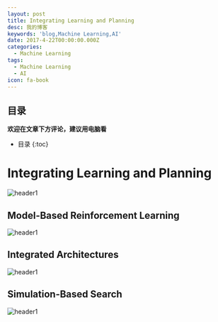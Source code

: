 ```yaml
---
layout: post
title: Integrating Learning and Planning
desc: 我的博客
keywords: 'blog,Machine Learning,AI'
date: 2017-4-22T00:00:00.000Z
categories:
  - Machine Learning
tags:
  - Machine Learning
  - AI
icon: fa-book
---
```



## 目录
**欢迎在文章下方评论，建议用电脑看**

* 目录
{:toc}


# Integrating Learning and Planning


<img src="{{ site.img_path }}/Machine Learning/Integrating_Learning.png" alt="header1" style="height:auto!important;width:auto%;max-width:1020px;"/>

## Model-Based Reinforcement Learning

<img src="{{ site.img_path }}/Machine Learning/Integrating_Learning1.png" alt="header1" style="height:auto!important;width:auto%;max-width:1020px;"/>

## Integrated Architectures

<img src="{{ site.img_path }}/Machine Learning/Integrating_Learning2.png" alt="header1" style="height:auto!important;width:auto%;max-width:1020px;"/>

## Simulation-Based Search

<img src="{{ site.img_path }}/Machine Learning/Integrating_Learning3.png" alt="header1" style="height:auto!important;width:auto%;max-width:1020px;"/>